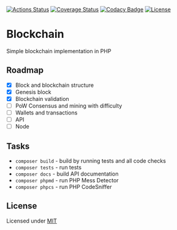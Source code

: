 [![Actions Status](https://github.com/renekorss/blockchain/workflows/build/badge.svg)](https://github.com/renekorss/Banklink/actions)
[![Coverage Status](https://coveralls.io/repos/renekorss/blockchain/badge.svg?branch=master&service=github)](https://coveralls.io/github/renekorss/blockchain?branch=master)
[![Codacy Badge](https://api.codacy.com/project/badge/Grade/634a0a6cf7c84e74aeedb2989bc299c5)](https://www.codacy.com/app/renekorss/blockchain?utm_source=github.com&amp;utm_medium=referral&amp;utm_content=renekorss/blockchain&amp;utm_campaign=Badge_Grade)
[![License](https://img.shields.io/badge/license-MIT-blue.svg)](LICENSE)

# Blockchain
Simple blockchain implementation in PHP

## Roadmap

- [x] Block and blockchain structure
- [x] Genesis block
- [x] Blockchain validation
- [ ] PoW Consensus and mining with difficulty
- [ ] Wallets and transactions
- [ ] API
- [ ] Node

## Tasks

- `composer build` - build by running tests and all code checks
- `composer tests` - run tests
- `composer docs` - build API documentation
- `composer phpmd` - run PHP Mess Detector
- `composer phpcs` - run PHP CodeSniffer

## License

Licensed under [MIT](LICENSE)
